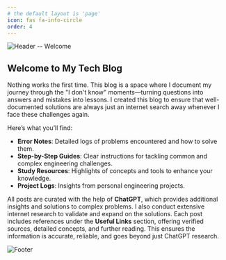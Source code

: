 ```yaml
---
# the default layout is 'page'
icon: fas fa-info-circle
order: 4
---
```


<img alt="Header -- Welcome" src="https://capsule-render.vercel.app/api?type=venom&color=timeGradient&height=300&section=header&text=Welcome&fontSize=90&fontColor=007c41"/>

## Welcome to My Tech Blog

Nothing works the first time. This blog is a space where I document my journey through the "I don't know" moments—turning questions into answers and mistakes into lessons. I created this blog to ensure that well-documented solutions are always just an internet search away whenever I face these challenges again.

Here’s what you’ll find:

- **Error Notes**: Detailed logs of problems encountered and how to solve them.
- **Step-by-Step Guides**: Clear instructions for tackling common and complex engineering challenges.
- **Study Resources**: Highlights of concepts and tools to enhance your knowledge.
- **Project Logs**: Insights from personal engineering projects.

All posts are curated with the help of **ChatGPT**, which provides additional insights and solutions to complex problems. I also conduct extensive internet research to validate and expand on the solutions. Each post includes references under the **Useful Links** section, offering verified sources, detailed concepts, and further reading. This ensures the information is accurate, reliable, and goes beyond just ChatGPT research.

<img alt="Footer" src="https://capsule-render.vercel.app/api?type=waving&color=timeGradient&height=150&section=footer&text=&fontSize=&fontColor="/>
